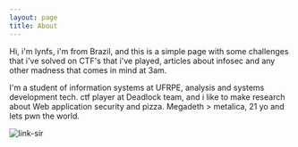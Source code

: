 ```yaml
---
layout: page
title: About
---
```


Hi, i'm lynfs, i'm from Brazil, and this is a simple page with some challenges that i've solved on CTF's that i've played, articles about infosec and any other madness that comes in mind at 3am.

I'm a student of information systems at UFRPE, analysis and systems development tech. ctf player at Deadlock team, and i like to make research about Web application security and pizza. Megadeth > metalica, 21 yo and lets pwn the world.

![link-sir](https://i.imgur.com/7Wezl9T.png)